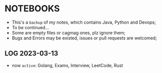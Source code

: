 # NOTEBOOKS

- This's a `backup` of my notes, which contains Java, Python and Devops;
- To be continued...
- Some are empty files or cagmag ones, plz ignore them;
- Bugs and Errors may be existed, issues or pull requests are welcomed;



## LOG 2023-03-13

- now `active`: Golang, Exams, Interview, LeetCode, Rust